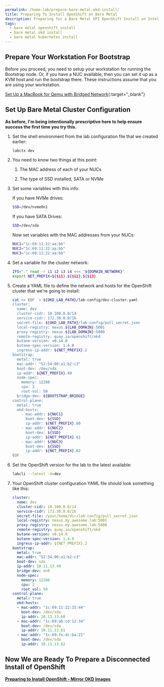 ```yaml
---
permalink: /home-lab/prepare-bare-metal-okd-install/
title: Preparing To Install OpenShift on Bare Metal
description: Preparing for a Bare Metal UPI OpenShift Install on Intel NUC with OKD
tags:
  - bare metal openshift install
  - bare metal okd install
  - bare metal kubernetes install
---
```

## Prepare Your Workstation For Bootstrap

Before you proceed, you need to setup your workstation for running the Bootstrap node.  Or, if you have a NUC available, then you can set it up as a KVM host and run the bootstrap there.  These instructions assume that you are using your workstation.

[Set Up a MacBook for Qemu with Bridged Network](/home-lab/bare-metal-bootstrap/){:target="_blank"}

## Set Up Bare Metal Cluster Configuration

__As before, I'm being intentionally prescriptive here to help ensure success the first time you try this.__

1. Set the shell environment from the lab configuration file that we created earlier:

   ```bash
   labctx dev
   ```

1. You need to know two things at this point:

   1. The MAC address of each of your NUCs

   1. The type of SSD installed, SATA or NVMe

1. Set some variables with this info:

   If you have NVMe drives:

   ```bash
   SSD=/dev/nvme0n1
   ```

   If you have SATA Drives:

   ```bash
   SSD=/dev/sda
   ```

   Now set variables with the MAC addresses from your NUCs:

   ```bash
   NUC1="1c:69:11:22:aa:bb"
   NUC2="1c:69:11:22:aa:bb"
   NUC3="1c:69:11:22:aa:bb"
   ```

1. Set a variable for the cluster network:

   ```bash
   IFS="." read -r i1 i2 i3 i4 <<< "${DOMAIN_NETWORK}"
   export NET_PREFIX=${$i1}.${$i2}.${$i3}
   ```

1. Create a YAML file to define the network and hosts for the OpenShift cluster that we're going to install:

   ```bash
   cat << EOF  > ${OKD_LAB_PATH}/lab-config/dev-cluster.yaml
   cluster:
     name: dev
     cluster-cidr: 10.100.0.0/14
     service-cidr: 172.30.0.0/16
     secret-file: ${OKD_LAB_PATH}/lab-config/pull_secret.json
     local-registry: nexus.${LAB_DOMAIN}:5001
     proxy-registry: nexus.${LAB_DOMAIN}:5000
     remote-registry: quay.io/openshift/okd
     butane-version: v0.14.0
     butane-spec-version: 1.4.0
     ingress-ip-addr: ${NET_PREFIX}.2
   bootstrap:
     metal: true
     mac-addr: "52:54:00:a1:b2:c3"
     boot-dev: /dev/sda
     ip-addr: ${NET_PREFIX}.49
     node-spec:
       memory: 12288
       cpu: 2
       root-vol: 50
     bridge-dev: ${BOOTSTRAP_BRIDGE}
   control-plane:
     metal: true
     okd-hosts:
       - mac-addr: ${NUC1}
         boot-dev: ${SSD}
         ip-addr: ${NET_PREFIX}.60
       - mac-addr: ${NUC2}
         boot-dev: ${SSD}
         ip-addr: ${NET_PREFIX}.61
       - mac-addr: ${NUC3}
         boot-dev: ${SSD}
         ip-addr: ${NET_PREFIX}.62
   EOF
   ```

1. Set the OpenShift version for the lab to the latest available:

   ```bash
   labcli --latest -d=dev
   ```

1. Your OpenShift cluster configuration YAML file should look something like this:

   ```yaml
   cluster:
     name: dev
     cluster-cidr: 10.100.0.0/14
     service-cidr: 172.30.0.0/16
     secret-file: /your/home/dir/lab-config/pull_secret.json
     local-registry: nexus.my.awesome.lab:5001
     proxy-registry: nexus.my.awesome.lab:5000
     remote-registry: quay.io/openshift/okd
     butane-version: v0.14.0
     butane-spec-version: 1.4.0
     ingress-ip-addr: ${NET_PREFIX}.2
   bootstrap:
     metal: true
     mac-addr: "52:54:00:a1:b2:c3"
     boot-dev: sda
     ip-addr: 10.11.13.49
     bridge-dev: en6
     node-spec:
       memory: 12288
       cpu: 2
       root_vol: 50
   control-plane:
     metal: true
     okd-hosts:
     - mac-addr: "1c:69:11:22:33:44"
       boot-dev: /dev/sda
       ip-addr: 10.11.13.60
     - mac-addr: "1c:69:ab:cd:12:34"
       boot-dev: /dev/sda
       ip-addr: 10.11.13.61
     - mac-addr: "1c:69:fe:dc:ba:21"
       boot-dev: /dev/sda
       ip-addr: 10.11.13.62
   ```

## Now We are Ready To Prepare a Disconnected Install of OpenShift

__[Preparing to Install OpenShift - Mirror OKD Images](/home-lab/mirror-okd-images/)__
